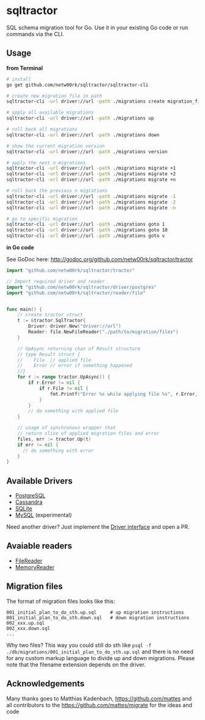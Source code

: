 # sqltractor

SQL schema migration tool for Go. Use it in your existing Go code or run commands via the CLI.

## Usage

**from Terminal**

```bash
# install
go get github.com/netw00rk/sqltractor/sqltractor-cli

# create new migration file in path
sqltractor-cli -url driver://url -path ./migrations create migration_file_xyz

# apply all available migrations
sqltractor-cli -url driver://url -path ./migrations up

# roll back all migrations
sqltractor-cli -url driver://url -path ./migrations down

# show the current migration version
sqltractor-cli -url driver://url -path ./migrations version

# apply the next n migrations
sqltractor-cli -url driver://url -path ./migrations migrate +1
sqltractor-cli -url driver://url -path ./migrations migrate +2
sqltractor-cli -url driver://url -path ./migrations migrate +n

# roll back the previous n migrations
sqltractor-cli -url driver://url -path ./migrations migrate -1
sqltractor-cli -url driver://url -path ./migrations migrate -2
sqltractor-cli -url driver://url -path ./migrations migrate -n

# go to specific migration
sqltractor-cli -url driver://url -path ./migrations goto 1
sqltractor-cli -url driver://url -path ./migrations goto 10
sqltractor-cli -url driver://url -path ./migrations goto v
```

**in Go code**

See GoDoc here: http://godoc.org/github.com/netw00rk/sqltractor/tractor

```go
import "github.com/netw00rk/sqltractor/tractor"

// Import required driver and reader
import "github.com/netw00rk/sqltractor/driver/postgres"
import "github.com/netw00rk/sqltractor/reader/file"


func main() {
    // create tractor struct
    t := &tractor.SqlTractor{
        Driver: driver.New("driver://url")
        Reader: file.NewFileReader("./path/to/migration/files")
    }

    // UpAsync returning chan of Result structure
    // type Result struct {
    //    File  // applied file
    //    Error // error if something happened
    //}
    for r := range tractor.UpAsync() {
        if r.Error != nil {
            if r.File != nil {
                fmt.Printf("Error %s while applying file %s", r.Error, r.File.FileName)
            }
        }
        // do something with applied file
    }

    // usage of synchronous wrapper that
    // return slice of applied migration files and error
    files, err := tractor.Up(t)
    if err != nil {
      // do something with error
    }
}
```

## Available Drivers

 * [PostgreSQL](https://github.com/netw00rk/sqltractor/tree/master/driver/postgres)
 * [Cassandra](https://github.com/netw00rk/sqltractor/tree/master/driver/cassandra)
 * [SQLite](https://github.com/netw00rk/sqltractor/tree/master/driver/sqlite3)
 * [MySQL](https://github.com/netw00rk/sqltractor/tree/master/driver/mysql) (experimental)

Need another driver? Just implement the [Driver interface](http://godoc.org/github.com/netw00rk/sqltractor/driver#Driver) and open a PR.

## Avaiable readers

 * [FileReader](https://github.com/netw00rk/sqltractor/tree/master/reader/file)
 * [MemoryReader](https://github.com/netw00rk/sqltractor/tree/master/reader/memory)

## Migration files

The format of migration files looks like this:

```
001_initial_plan_to_do_sth.up.sql     # up migration instructions
001_initial_plan_to_do_sth.down.sql   # down migration instructions
002_xxx.up.sql
002_xxx.down.sql
...
```

Why two files? This way you could still do sth like 
``psql -f ./db/migrations/001_initial_plan_to_do_sth.up.sql`` and there is no
need for any custom markup language to divide up and down migrations. Please note
that the filename extension depends on the driver.


## Acknowledgements

Many thanks goes to Matthias Kadenbach, https://github.com/mattes and all contributors to the https://github.com/mattes/migrate for the ideas and code

